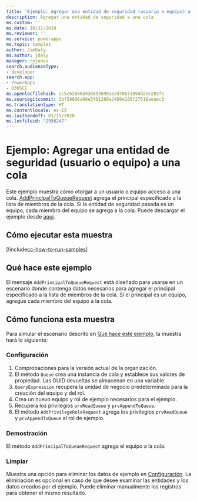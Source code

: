 ```yaml
---
title: 'Ejemplo: Agregar una entidad de seguridad (usuario o equipo) a una cola (Common Data Service) | Microsoft Docs'
description: Agregar una entidad de seguridad a una cola
ms.custom: ''
ms.date: 10/31/2018
ms.reviewer: ''
ms.service: powerapps
ms.topic: samples
author: JimDaly
ms.author: jdaly
manager: ryjones
search.audienceType:
- developer
search.app:
- PowerApps
- D365CE
ms.openlocfilehash: cc5c62686b936053099ab2d70673894d2ee283fe
ms.sourcegitcommit: 3bf59896a98e5f01289a2489e185f27518aeaec3
ms.translationtype: HT
ms.contentlocale: es-ES
ms.lasthandoff: 01/15/2020
ms.locfileid: "2956247"
---
```

# <a name="sample-add-a-security-principal-user-or-team-to-a-queue"></a>Ejemplo: Agregar una entidad de seguridad (usuario o equipo) a una cola 

Este ejemplo muestra cómo otorgar a un usuario o equipo acceso a una cola. [AddPrincipalToQueueRequest](https://docs.microsoft.com/dotnet/api/microsoft.crm.sdk.messages.addprincipaltoqueuerequest?view=dynamics-general-ce-9) agrega el principal especificado a la lista de miembros de la cola. Si la entidad de seguridad pasada es un equipo, cada miembro del equipo se agrega a la cola. Puede descargar el ejemplo desde [aquí](https://github.com/Microsoft/PowerApps-Samples/tree/master/cds/orgsvc/C%23/AddSecurityPrincipalToQueue).

## <a name="how-to-run-this-sample"></a>Cómo ejecutar esta muestra

[!include[cc-how-to-run-samples](../../includes/cc-how-to-run-samples.md)]

## <a name="what-this-sample-does"></a>Qué hace este ejemplo

El mensaje `AddPrincipalToQueueRequest` está diseñado para usarse en un escenario donde contenga datos necesarios para agregar el principal especificado a la lista de miembros de la cola. Si el principal es un equipo, agregue cada miembro del equipo a la cola.

## <a name="how-this-sample-works"></a>Cómo funciona esta muestra

Para simular el escenario descrito en [Qué hace este ejemplo](#what-this-sample-does), la muestra hará lo siguiente:

### <a name="setup"></a>Configuración

1. Comprobaciones para la versión actual de la organización.
2. El método `Queue` crea una instancia de cola y establece sus valores de propiedad. Las GUID devueltas se almacenan en una variable.
3. `QueryExpression` recupera la unidad de negocio predeterminada para la creación del equipo y del rol.
4. Crea un nuevo equipo y rol de ejemplo necesarios para el ejemplo.
5. Recupera los privilegios `prvReadQueue` y `prvAppendToQueue`.
6. El método `AddPrivilegeRoleRequest` agrega los privilegios `prvReadQueue` y `prvAppendToQueue` al rol de ejemplo.

### <a name="demonstrate"></a>Demostración

El método `AddPrincipalToQueueRequest` agrega el equipo a la cola.

### <a name="clean-up"></a>Limpiar

Muestra una opción para eliminar los datos de ejemplo en [Configuración](#setup). La eliminación es opcional en caso de que desee examinar las entidades y los datos creados por el ejemplo. Puede eliminar manualmente los registros para obtener el mismo resultado.
